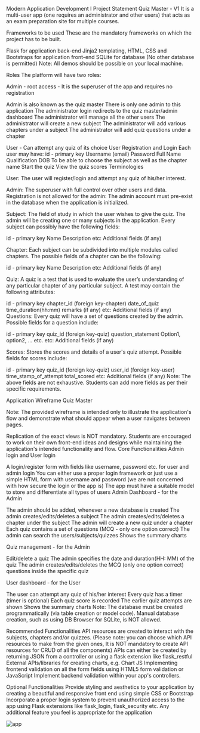 Modern Application Development I
Project Statement
Quiz Master - V1
It is a multi-user app (one requires an administrator and other users) that acts as an exam preparation site for multiple courses.

Frameworks to be used
These are the mandatory frameworks on which the project has to be built.


Flask for application back-end
Jinja2 templating, HTML, CSS and Bootstraps for application front-end
SQLite for database (No other database is permitted)
Note: All demos should be possible on your local machine.

Roles
The platform will have two roles:


Admin - root access - It is the superuser of the app and requires no registration

Admin is also known as the quiz master
There is only one admin to this application
The administrator login redirects to the quiz master/admin dashboard
The administrator will manage all the other users
The administrator will create a new subject
The administrator will add various chapters under a subject
The administrator will add quiz questions under a chapter

User - Can attempt any quiz of its choice
User Registration and Login
Each user may have:
id - primary key
Username (email)
Password
Full Name
Qualification
DOB
To be able to choose the subject as well as the chapter name
Start the quiz
View the quiz scores
Terminologies

User: The user will register/login and attempt any quiz of his/her interest.


Admin: The superuser with full control over other users and data. Registration is not allowed for the admin: The admin account must pre-exist in the database when the application is initialized.


Subject: The field of study in which the user wishes to give the quiz. The admin will be creating one or many subjects in the application. Every subject can possibly have the following fields:


id - primary key
Name
Description
etc: Additional fields (if any)

Chapter: Each subject can be subdivided into multiple modules called chapters. The possible fields of a chapter can be the following:

id - primary key
Name
Description
etc: Additional fields (if any)

Quiz: A quiz is a test that is used to evaluate the user’s understanding of any particular chapter of any particular subject. A test may contain the following attributes:


id - primary key
chapter_id (foreign key-chapter)
date_of_quiz
time_duration(hh:mm)
remarks (if any)
etc: Additional fields (if any)
Questions: Every quiz will have a set of questions created by the admin. Possible fields for a question include:

id - primary key
quiz_id (foreign key-quiz)
question_statement
Option1, option2, … etc.
etc: Additional fields (if any)

Scores: Stores the scores and details of a user's quiz attempt. Possible fields for scores include:

id - primary key
quiz_id (foreign key-quiz)
user_id (foreign key-user)
time_stamp_of_attempt
total_scored
etc: Additional fields (if any)
Note: The above fields are not exhaustive. Students can add more fields as per their specific requirements.

Application Wireframe
Quiz Master

 


Note:
The provided wireframe is intended only to illustrate the application's flow and demonstrate what should appear when a user navigates between pages.

Replication of the exact views is NOT mandatory.
Students are encouraged to work on their own front-end ideas and designs while maintaining the application's intended functionality and flow.
Core Functionalities
Admin login and User login

A login/register form with fields like username, password etc. for user and admin login
You can either use a proper login framework or just use a simple HTML form with username and password (we are not concerned with how secure the login or the app is)
The app must have a suitable model to store and differentiate all types of users
Admin Dashboard - for the Admin

The admin should be added, whenever a new database is created
The admin creates/edits/deletes a subject
The admin creates/edits/deletes a chapter under the subject
The admin will create a new quiz under a chapter
Each quiz contains a set of questions (MCQ - only one option correct)
The admin can search the users/subjects/quizzes
Shows the summary charts

Quiz management - for the Admin

Edit/delete a quiz
The admin specifies the date and duration(HH: MM) of the quiz
The admin creates/edits/deletes the MCQ (only one option correct) questions inside the specific quiz

User dashboard - for the User

The user can attempt any quiz of his/her interest
Every quiz has a timer (timer is optional)
Each quiz score is recorded
The earlier quiz attempts are shown
Shows the summary charts
Note: The database must be created programmatically (via table creation or model code). Manual database creation, such as using DB Browser for SQLite, is NOT allowed.

Recommended Functionalities
API resources are created to interact with the subjects, chapters and/or quizzes. (Please note: you can choose which API resources to make from the given ones, It is NOT mandatory to create API resources for CRUD of all the components)
APIs can either be created by returning JSON from a controller or using a flask extension like flask_restful
External APIs/libraries for creating charts, e.g. Chart JS
Implementing frontend validation on all the form fields using HTML5 form validation or JavaScript
Implement backend validation within your app's controllers.


Optional Functionalities
Provide styling and aesthetics to your application by creating a beautiful and responsive front end using simple CSS or Bootstrap
Incorporate a proper login system to prevent unauthorized access to the app using Flask extensions like flask_login, flask_security etc.
Any additional feature you feel is appropriate for the application











![app](https://github.com/user-attachments/assets/9e607063-4cf8-412b-b190-3e379c5fc5ba)



